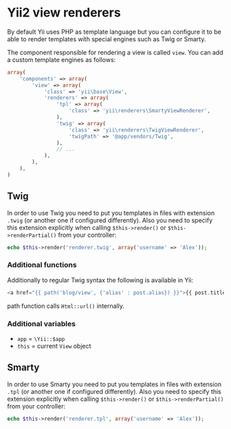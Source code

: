 Yii2 view renderers
===================

By default Yii uses PHP as template language but you can configure it to be able
to render templates with special engines such as Twig or Smarty.

The component responsible for rendering a view is called `view`. You can add
a custom template engines as follows:

```php
array(
	'components' => array(
		'view' => array(
			'class' => 'yii\base\View',
			'renderers' => array(
				'tpl' => array(
					'class' => 'yii\renderers\SmartyViewRenderer',
				),
				'twig' => array(
					'class' => 'yii\renderers\TwigViewRenderer',
					'twigPath' => '@app/vendors/Twig',
				),
				// ...
			),
		),
	),
)
```

Twig
----

In order to use Twig you need to put you templates in files with extension `.twig`
(or another one if configured differently).
Also you need to specify this extension explicitly when calling `$this->render()`
or `$this->renderPartial()` from your controller:

```php
echo $this->render('renderer.twig', array('username' => 'Alex'));
```

### Additional functions

Additionally to regular Twig syntax the following is available in Yii:

```php
<a href="{{ path('blog/view', {'alias' : post.alias}) }}">{{ post.title }}</a>
```

path function calls `Html::url()` internally.

### Additional variables

- `app` = `\Yii::$app`
- `this` = current `View` object

Smarty
------

In order to use Smarty you need to put you templates in files with extension `.tpl`
(or another one if configured differently).
Also you need to specify this extension explicitly when calling `$this->render()`
or `$this->renderPartial()` from your controller:

```php
echo $this->render('renderer.tpl', array('username' => 'Alex'));
```

